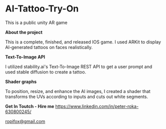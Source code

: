 # AI-Tattoo-Try-On
This is a public unity AR game 

**About the project**

This is a complete, finished, and released IOS game. I used ARKit to display AI-generated tattoos on faces realistically.

**Text-To-Image API**

I utilized stability.ai's Text-To-Image REST API to get a user prompt and used stable diffusion to create a tattoo.

**Shader graphs**

To position, resize, and enhance the AI images, I created a shader that transforms the UVs according to inputs and cuts out white segments.

**Get In Toutch - Hire me**
https://www.linkedin.com/in/peter-roka-630800245/

ropifox@gmail.com
